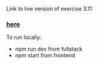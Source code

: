 Link to live version of exercise 3.11: 
### [here](https://phonebook-exercise-3-10.herokuapp.com/)

To run locally:

- npm run dev from fullstack
- npm start from frontend
